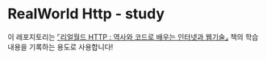 # RealWorld Http - study

이 레포지토리는 [⌜리얼월드 HTTP : 역사와 코드로 배우는 인터넷과 웹기술⌟](https://www.hanbit.co.kr/store/books/look.php?p_code=B7009240426) 책의 학습 내용을 기록하는 용도로 사용합니다!